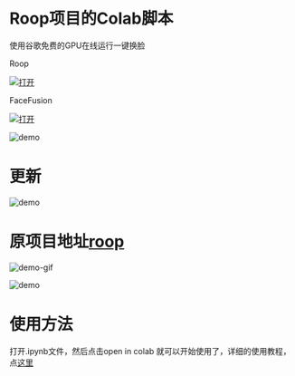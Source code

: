 # Roop项目的Colab脚本
使用谷歌免费的GPU在线运行一键换脸

Roop

[![打开](https://colab.research.google.com/assets/colab-badge.svg)](https://colab.research.google.com/github/dream80/roop_colab/blob/main/roop_v1_3.ipynb)

FaceFusion

[![打开](https://colab.research.google.com/assets/colab-badge.svg)](https://colab.research.google.com/github/dream80/roop_colab/blob/main/tonyff_v2.1.2.ipynb)



![demo](4.jpg)   

# 更新  

![demo](new.jpg)   

# 原项目地址[roop](https://github.com/s0md3v/roop/)
![demo-gif](https://github.com/s0md3v/roop/blob/main/demo.gif)  


![demo](cmp.gif)  




# 使用方法

打开.ipynb文件，然后点击open in colab 就可以开始使用了，详细的使用教程，点[这里](https://www.tonyisstark.com/1240.html) 



